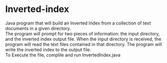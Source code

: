 # Inverted-index
Java program that will build an Inverted Index from a collection of text documents in a given directory. <br/> The program will prompt for two pieces of information:  the input directory, and the inverted index output file.  When the input directory is received, the program will read the text files contained in that directory. The program will write the inverted index to the output file. <br/>
To Execute the file, complile and run InvertedIndex.java 
